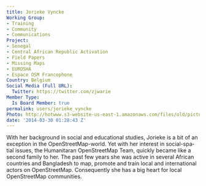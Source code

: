 ```yaml
---
title: Jorieke Vyncke
Working Group:
- Training
- Community
- Communications
Project:
- Senegal
- Central African Republic Activation
- Field Papers
- Missing Maps
- EUROSHA
- Espace OSM Francophone
Country: Belgium
Social Media (Full URL):
  Twitter: https://twitter.com/zjwarie
Member Type:
  Is Board Member: true
permalink: users/jorieke_vyncke
Photo: http://hotwww.s3-website-us-east-1.amazonaws.com/files/old/pictures/picture-79-1432475599.jpg
date: '2014-03-30 01:28:43 Z'
---
```

<p class="MsoNormal"><span lang="EN-US">With her background in social and educational studies, Jorieke is a bit of an exception in the OpenStreetMap-world. Yet with her interest in social-spatial issues, the Humanitaran OpenStreetMap Team, quickly became like a second family to her. The past few years she was active in several African countries and Bangladesh to map, promote and train local and international actors on OpenStreetMap. Consequently she has a big heart for local OpenStreetMap communities.</span></p><p class="MsoNormal">&nbsp;</p>
